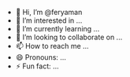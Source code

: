 - 👋 Hi, I’m @feryaman
- 👀 I’m interested in ...
- 🌱 I’m currently learning ...
- 💞️ I’m looking to collaborate on ...
- 📫 How to reach me ...
- 😄 Pronouns: ...
- ⚡ Fun fact: ...

<!---
feryaman/feryaman is a ✨ special ✨ repository because its `README.md` (this file) appears on your GitHub profile.
You can click the Preview link to take a look at your changes.
--->
